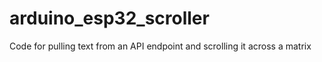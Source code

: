 # arduino_esp32_scroller
Code for pulling text from an API endpoint and scrolling it across a matrix

